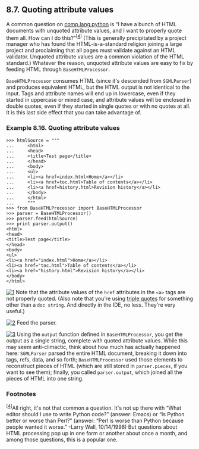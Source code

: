 

8.7. Quoting attribute values
-----------------------------

A common question on
[comp.lang.python](https://groups.google.com/forum/#!forum/comp.lang.python)
is “I have a bunch of HTML documents with unquoted attribute values, and
I want to properly quote them all. How can I do
this?”<sup>[[4](#ftn.d0e21764)]</sup> (This is generally precipitated by
a project manager who has found the HTML-is-a-standard religion joining
a large project and proclaiming that all pages must validate against an
HTML validator. Unquoted attribute values are a common violation of the
HTML standard.) Whatever the reason, unquoted attribute values are easy
to fix by feeding HTML through `BaseHTMLProcessor`.

`BaseHTMLProcessor` consumes HTML (since it's descended from
`SGMLParser`) and produces equivalent HTML, but the HTML output is not
identical to the input. Tags and attribute names will end up in
lowercase, even if they started in uppercase or mixed case, and
attribute values will be enclosed in double quotes, even if they started
in single quotes or with no quotes at all. It is this last side effect
that you can take advantage of.

### Example 8.16. Quoting attribute values

    >>> htmlSource = """        
    ...     <html>
    ...     <head>
    ...     <title>Test page</title>
    ...     </head>
    ...     <body>
    ...     <ul>
    ...     <li><a href=index.html>Home</a></li>
    ...     <li><a href=toc.html>Table of contents</a></li>
    ...     <li><a href=history.html>Revision history</a></li>
    ...     </body>
    ...     </html>
    ...     """
    >>> from BaseHTMLProcessor import BaseHTMLProcessor
    >>> parser = BaseHTMLProcessor()
    >>> parser.feed(htmlSource) 
    >>> print parser.output()   
    <html>
    <head>
    <title>Test page</title>
    </head>
    <body>
    <ul>
    <li><a href="index.html">Home</a></li>
    <li><a href="toc.html">Table of contents</a></li>
    <li><a href="history.html">Revision history</a></li>
    </body>
    </html>



[![1](../images/callouts/1.png)](#dialect.basehtml.3.1) Note that the attribute values of the `href` attributes in the `<a>` tags are not properly quoted. (Also note that you're using [triple quotes](../getting_to_know_python/documenting_functions.html#odbchelper.triplequotes "Example 2.2. Defining the buildConnectionString Function's doc string") for something other than a `doc string`. And directly in the IDE, no less. They're very useful.) 

[![2](../images/callouts/2.png)](#dialect.basehtml.3.2) Feed the parser. 

[![3](../images/callouts/3.png)](#dialect.basehtml.3.3) Using the `output` function defined in `BaseHTMLProcessor`, you get the output as a single string, complete with quoted attribute values. While this may seem anti-climactic, think about how much has actually happened here: `SGMLParser` parsed the entire HTML document, breaking it down into tags, refs, data, and so forth; `BaseHTMLProcessor` used those elements to reconstruct pieces of HTML (which are still stored in `parser.pieces`, if you want to see them); finally, you called `parser.output`, which joined all the pieces of HTML into one string. 

### Footnotes

<sup>[[4](#d0e21764)]</sup>All right, it's not that common a question.
It's not up there with “What editor should I use to write Python code?”
(answer: Emacs) or “Is Python better or worse than Perl?” (answer: “Perl
is worse than Python because people wanted it worse.” -Larry Wall,
10/14/1998) But questions about HTML processing pop up in one form or
another about once a month, and among those questions, this is a popular
one.

  

